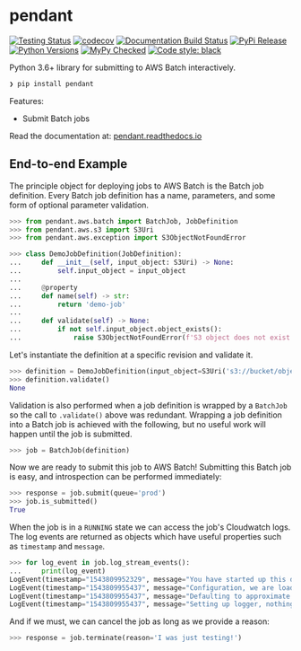 # pendant

[![Testing Status](https://travis-ci.org/clintval/pendant.svg?branch=master)](https://travis-ci.org/clintval/pendant)
[![codecov](https://codecov.io/gh/clintval/pendant/branch/master/graph/badge.svg)](https://codecov.io/gh/clintval/pendant)
[![Documentation Build Status](https://readthedocs.org/projects/pendant/badge/?version=latest)](https://pendant.readthedocs.io/en/latest/?badge=latest)
[![PyPi Release](https://badge.fury.io/py/pendant.svg)](https://badge.fury.io/py/pendant)
[![Python Versions](https://img.shields.io/pypi/pyversions/pendant.svg)](https://pypi.python.org/pypi/pendant/)
[![MyPy Checked](http://www.mypy-lang.org/static/mypy_badge.svg)](http://mypy-lang.org/)
[![Code style: black](https://img.shields.io/badge/code%20style-black-000000.svg)](https://github.com/ambv/black)

Python 3.6+ library for submitting to AWS Batch interactively.

```bash
❯ pip install pendant
```

Features:

- Submit Batch jobs

Read the documentation at: [pendant.readthedocs.io](https://pendant.readthedocs.io/en/latest/)


## End-to-end Example

The principle object for deploying jobs to AWS Batch is the Batch job definition.
Every Batch job definition has a name, parameters, and some form of optional parameter validation.

```python
>>> from pendant.aws.batch import BatchJob, JobDefinition
>>> from pendant.aws.s3 import S3Uri
>>> from pendant.aws.exception import S3ObjectNotFoundError

>>> class DemoJobDefinition(JobDefinition):
...     def __init__(self, input_object: S3Uri) -> None:
...         self.input_object = input_object
... 
...     @property
...     def name(self) -> str:
...         return 'demo-job'
... 
...     def validate(self) -> None:
...         if not self.input_object.object_exists():
...             raise S3ObjectNotFoundError(f'S3 object does not exist: {self.input_object}')
```

Let's instantiate the definition at a specific revision and validate it.

```python
>>> definition = DemoJobDefinition(input_object=S3Uri('s3://bucket/object')).at_revision('6')
>>> definition.validate()
None
```

Validation is also performed when a job definition is wrapped by a `BatchJob` so the call to `.validate()` above was redundant.
Wrapping a job definition into a Batch job is achieved with the following, but no useful work will happen until the job is submitted.

```python
>>> job = BatchJob(definition)
```

Now we are ready to submit this job to AWS Batch!
Submitting this Batch job is easy, and introspection can be performed immediately:

```python
>>> response = job.submit(queue='prod')
>>> job.is_submitted()
True
```

When the job is in a `RUNNING` state we can access the job's Cloudwatch logs.
The log events are returned as objects which have useful properties such as `timestamp` and `message`.

```python
>>> for log_event in job.log_stream_events():
...     print(log_event)
LogEvent(timestamp="1543809952329", message="You have started up this demo job", ingestion_time="1543809957080")
LogEvent(timestamp="1543809955437", message="Configuration, we are loading from...", ingestion_time="1543809957080")
LogEvent(timestamp="1543809955437", message="Defaulting to approximate values", ingestion_time="1543809957080")
LogEvent(timestamp="1543809955437", message="Setting up logger, nothing to see here", ingestion_time="1543809957080")
```

And if we must, we can cancel the job as long as we provide a reason:

```python
>>> response = job.terminate(reason='I was just testing!')
```